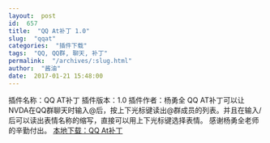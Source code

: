 ```yaml
---
layout:  post
id:  657
title:  "QQ At补丁 1.0"
slug:  "qqat"
categories:  "插件下载"
tags:  "QQ, QQ群, 聊天, 补丁"
permalink:  "/archives/:slug.html"
author:  "酱油"
date:  2017-01-21 15:48:00
---
```




插件名称：QQ AT补丁
插件版本：1.0
插件作者：杨勇全
QQ AT补丁可以让NVDA在QQ群聊天时输入@后，按上下光标键读出@群成员的列表。并且在输入/后可以读出表情名称的缩写，直接可以用上下光标键选择表情。
感谢杨勇全老师的辛勤付出。
<a accesskey="x" href="http://www.nvdacn.com/189.php/MF32ymFz2Mfy.nvda-addon">本地下载：QQ At补丁</a>